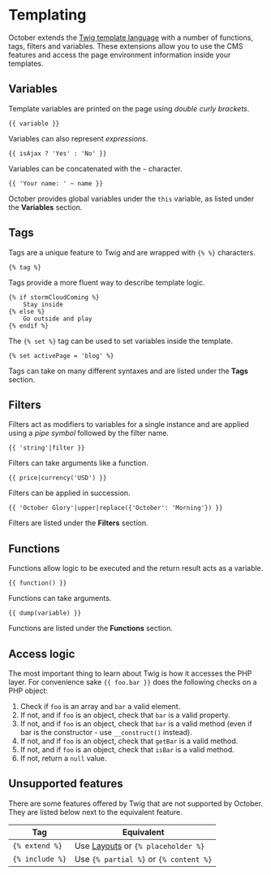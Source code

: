# Templating

October extends the [Twig template language](http://twig.sensiolabs.org/documentation) with a number of functions, tags, filters and variables. These extensions allow you to use the CMS features and access the page environment information inside your templates.

## Variables

Template variables are printed on the page using *double curly brackets*.

    {{ variable }}

Variables can also represent *expressions*.

    {{ isAjax ? 'Yes' : 'No' }}

Variables can be concatenated with the `~` character.

    {{ 'Your name: ' ~ name }}

October provides global variables under the `this` variable, as listed under the **Variables** section.

## Tags

Tags are a unique feature to Twig and are wrapped with `{% %}` characters.

    {% tag %}

Tags provide a more fluent way to describe template logic.

    {% if stormCloudComing %}
        Stay inside
    {% else %}
        Go outside and play
    {% endif %}

The `{% set %}` tag can be used to set variables inside the template.

    {% set activePage = 'blog' %}

Tags can take on many different syntaxes and are listed under the **Tags** section.

## Filters

Filters act as modifiers to variables for a single instance and are applied using a *pipe symbol* followed by the filter name.

    {{ 'string'|filter }}

Filters can take arguments like a function.

    {{ price|currency('USD') }}

Filters can be applied in succession.

    {{ 'October Glory'|upper|replace({'October': 'Morning'}) }}

Filters are listed under the **Filters** section.

## Functions

Functions allow logic to be executed and the return result acts as a variable.

    {{ function() }}

Functions can take arguments.

    {{ dump(variable) }}

Functions are listed under the **Functions** section.

## Access logic

The most important thing to learn about Twig is how it accesses the PHP layer. For convenience sake `{{ foo.bar }}` does the following checks on a PHP object:

1. Check if `foo` is an array and `bar` a valid element.
1. If not, and if `foo` is an object, check that `bar` is a valid property.
1. If not, and if `foo` is an object, check that `bar` is a valid method (even if bar is the constructor - use `__construct()` instead).
1. If not, and if `foo` is an object, check that `getBar` is a valid method.
1. If not, and if `foo` is an object, check that `isBar` is a valid method.
1. If not, return a `null` value.

## Unsupported features

There are some features offered by Twig that are not supported by October. They are listed below next to the equivalent feature.

Tag | Equivalent
------------- | -------------
`{% extend %}` | Use [Layouts](http://octobercms.com/docs/cms/layouts) or `{% placeholder %}`
`{% include %}` | Use `{% partial %}` or `{% content %}`

